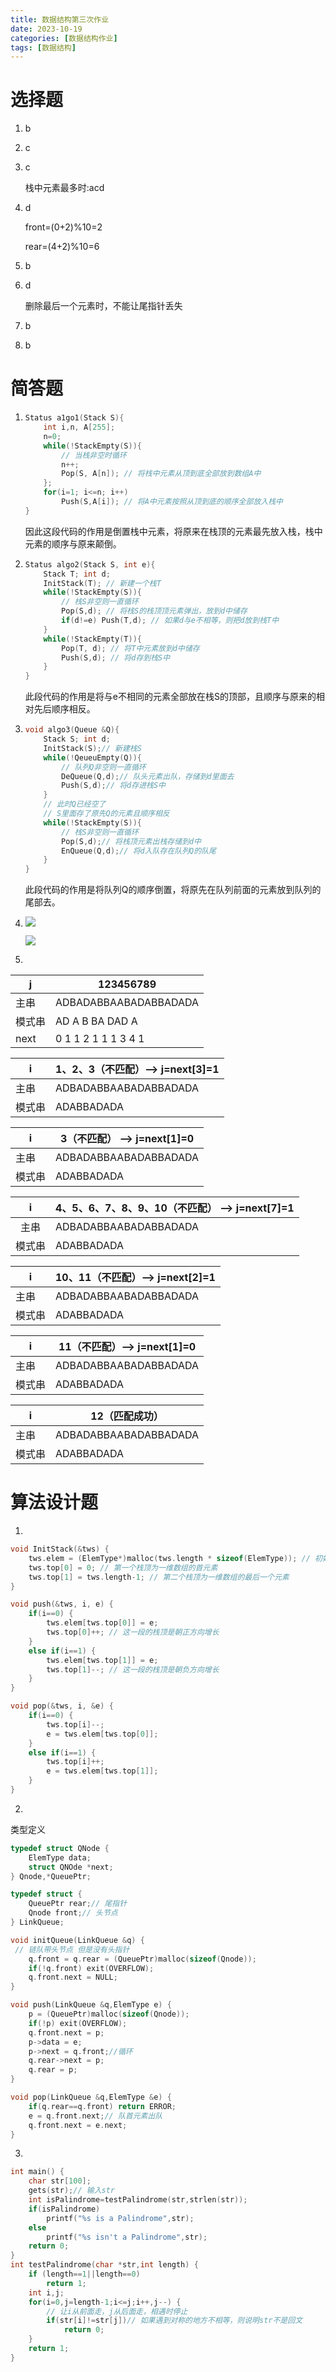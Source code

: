 ```yaml
---
title: 数据结构第三次作业
date: 2023-10-19
categories: [数据结构作业]
tags: [数据结构]
---
```




# 选择题

1. b

2. c

3. c

   栈中元素最多时:acd

4. d

   front=(0+2)%10=2

   rear=(4+2)%10=6

5. b

6. d

   删除最后一个元素时，不能让尾指针丢失

7. b

8. b

# 简答题

1. ```c
   Status a1go1(Stack S){
       int i,n, A[255];
       n=0;
       while(!StackEmpty(S)){
           // 当栈非空时循环
           n++;
           Pop(S, A[n]); // 将栈中元素从顶到底全部放到数组A中
       };
       for(i=1; i<=n; i++) 
           Push(S,A[i]); // 将A中元素按照从顶到底的顺序全部放入栈中
   }
   ```

   因此这段代码的作用是倒置栈中元素，将原来在栈顶的元素最先放入栈，栈中元素的顺序与原来颠倒。

2. ```c
   Status algo2(Stack S, int e){
       Stack T; int d;
       InitStack(T); // 新建一个栈T
       while(!StackEmpty(S)){
           // 栈S非空则一直循环
           Pop(S,d); // 将栈S的栈顶顶元素弹出，放到d中储存
           if(d!=e) Push(T,d); // 如果d与e不相等，则把d放到栈T中
       }
       while(!StackEmpty(T)){
           Pop(T, d); // 将T中元素放到d中储存
           Push(S,d); // 将d存到栈S中
       }
   }
   ```

   此段代码的作用是将与e不相同的元素全部放在栈S的顶部，且顺序与原来的相对先后顺序相反。

3. ```c
   void algo3(Queue &Q){
       Stack S; int d;
       InitStack(S);// 新建栈S
       while(!QeueuEmpty(Q)){
           // 队列Q非空则一直循环
           DeQueue(Q,d);// 队头元素出队，存储到d里面去
           Push(S,d);// 将d存进栈S中
       }
       // 此时Q已经空了
       // S里面存了原先Q的元素且顺序相反
       while(!StackEmpty(S)){
           // 栈S非空则一直循环
           Pop(S,d);// 将栈顶元素出栈存储到d中
           EnQueue(Q,d);// 将d入队存在队列Q的队尾
       }
   }
   ```

   此段代码的作用是将队列Q的顺序倒置，将原先在队列前面的元素放到队列的尾部去。

4. ![](https://cdn.jsdelivr.net/gh/Easter1995/blog-image/202310181738621.JPG)

   ![](https://cdn.jsdelivr.net/gh/Easter1995/blog-image/202310291511242.jpg)

5. 

   | j      | 123456789             |
   | ------ | --------------------- |
   | 主串   | ADBADABBAABADABBADADA |
   | 模式串 | AD A B BA DAD A       |
   | next   | 0 1 1 2 1 1 1 3 4 1   |

   | i      | 1、2、3（不匹配）--> j=next[3]=1 |
   | ------ | -------------------------------- |
   | 主串   | ADBADABBAABADABBADADA            |
   | 模式串 | ADABBADADA                       |

   | i      | 3（不匹配） --> j=next[1]=0 |
   | ------ | --------------------------- |
   | 主串   | ADBADABBAABADABBADADA       |
   | 模式串 | ADABBADADA                  |

   |   i    | 4、5、6、7、8、9、10（不匹配） --> j=next[7]=1 |
   | :----: | :--------------------------------------------- |
   |  主串  | ADBADABBAABADABBADADA                          |
   | 模式串 | ADABBADADA                                     |

   | i      | 10、11（不匹配）--> j=next[2]=1 |
   | ------ | ------------------------------- |
   | 主串   | ADBADABBAABADABBADADA           |
   | 模式串 | ADABBADADA                      |

   | i      | 11（不匹配）--> j=next[1]=0 |
   | ------ | --------------------------- |
   | 主串   | ADBADABBAABADABBADADA       |
   | 模式串 | ADABBADADA                  |

   | i      | 12（匹配成功）        |
   | ------ | --------------------- |
   | 主串   | ADBADABBAABADABBADADA |
   | 模式串 | ADABBADADA            |

# 算法设计题

1. 

   ```c
   void InitStack(&tws) {
       tws.elem = (ElemType*)malloc(tws.length * sizeof(ElemType)); // 初始化长度为tws.length的一维数组elem
       tws.top[0] = 0; // 第一个栈顶为一维数组的首元素
       tws.top[1] = tws.length-1; // 第二个栈顶为一维数组的最后一个元素
   }
   ```

   ```c
   void push(&tws, i, e) {
       if(i==0) {
           tws.elem[tws.top[0]] = e;
           tws.top[0]++; // 这一段的栈顶是朝正方向增长
       }
       else if(i==1) {
           tws.elem[tws.top[1]] = e;
           tws.top[1]--; // 这一段的栈顶是朝负方向增长
       }
   }
   ```

   ```c
   void pop(&tws, i, &e) {
       if(i==0) {
           tws.top[i]--;
           e = tws.elem[tws.top[0]];
       }
       else if(i==1) {
           tws.top[i]++;
           e = tws.elem[tws.top[1]];
       }
   }
   ```

2. 

   类型定义

   ```c
   typedef struct QNode {
       ElemType data;
       struct QNOde *next;
   } Qnode,*QueuePtr;
   
   typedef struct {
       QueuePtr rear;// 尾指针
       Qnode front;// 头节点
   } LinkQueue;
   ```

   ```c
   void initQueue(LinkQueue &q) {
   	// 链队带头节点 但是没有头指针
       q.front = q.rear = (QueuePtr)malloc(sizeof(Qnode));
       if(!q.front) exit(OVERFLOW);
       q.front.next = NULL;
   }
   ```

   ```c
   void push(LinkQueue &q,ElemType e) {
       p = (QueuePtr)malloc(sizeof(Qnode));
       if(!p) exit(OVERFLOW);
       q.front.next = p;
       p->data = e;
       p->next = q.front;//循环
       q.rear->next = p;
       q.rear = p;
   }
   ```

   ```c
   void pop(LinkQueue &q,ElemType &e) {
       if(q.rear==q.front) return ERROR;
       e = q.front.next;// 队首元素出队
       q.front.next = e.next;
   }
   ```

3. 

   ```c
   int main() {
       char str[100];
       gets(str);// 输入str
       int isPalindrome=testPalindrome(str,strlen(str));
       if(isPalindrome)
           printf("%s is a Palindrome",str);
       else
           printf("%s isn't a Palindrome",str);
       return 0;
   }
   int testPalindrome(char *str,int length) {
       if (length==1||length==0)
           return 1;
       int i,j;
       for(i=0,j=length-1;i<=j;i++,j--) {
           // 让i从前面走，j从后面走，相遇时停止
           if(str[i]!=str[j])// 如果遇到对称的地方不相等，则说明str不是回文
               return 0;
       }
       return 1;
   }
   ```









